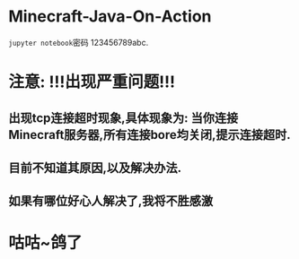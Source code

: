 # Minecraft-Java-On-Action
`jupyter notebook`密码 123456789abc.

# 注意: !!!出现严重问题!!!
## 出现tcp连接超时现象,具体现象为: 当你连接Minecraft服务器,所有连接bore均关闭,提示连接超时.
## 目前不知道其原因,以及解决办法.
## 如果有哪位好心人解决了,我将不胜感激

# 咕咕~鸽了
